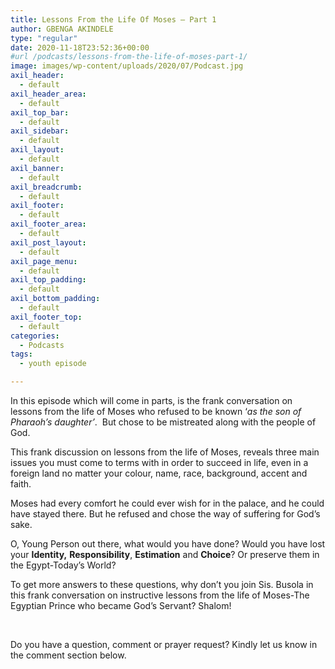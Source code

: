 ```yaml
---
title: Lessons From the Life Of Moses – Part 1
author: GBENGA AKINDELE
type: "regular"
date: 2020-11-18T23:52:36+00:00
#url /podcasts/lessons-from-the-life-of-moses-part-1/
image: images/wp-content/uploads/2020/07/Podcast.jpg
axil_header:
  - default
axil_header_area:
  - default
axil_top_bar:
  - default
axil_sidebar:
  - default
axil_layout:
  - default
axil_banner:
  - default
axil_breadcrumb:
  - default
axil_footer:
  - default
axil_footer_area:
  - default
axil_post_layout:
  - default
axil_page_menu:
  - default
axil_top_padding:
  - default
axil_bottom_padding:
  - default
axil_footer_top:
  - default
categories:
  - Podcasts
tags:
  - youth episode

---
```

In this episode which will come in parts, is the frank conversation on lessons from the life of Moses who refused to be known ‘_as the son of Pharaoh’s daughter’_.  But chose to be mistreated along with the people of God.

This frank discussion on lessons from the life of Moses, reveals three main issues you must come to terms with in order to succeed in life, even in a foreign land no matter your colour, name, race, background, accent and faith.

Moses had every comfort he could ever wish for in the palace, and he could have stayed there. But he refused and chose the way of suffering for God’s sake.

O, Young Person out there, what would you have done? Would you have lost your **Identity,** **Responsibility**, **Estimation** and **Choice**? Or preserve them in the Egypt-Today&#8217;s World?

To get more answers to these questions, why don’t you join Sis. Busola in this frank conversation on instructive lessons from the life of Moses-The Egyptian Prince who became God’s Servant? Shalom!

&nbsp;



Do you have a question, comment or prayer request? Kindly let us know in the comment section below.